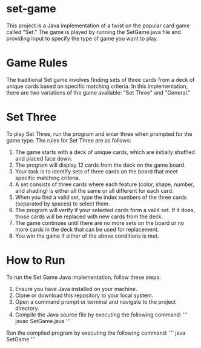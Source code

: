 # set-game

This project is a Java implementation of a twist on the popular card game called "Set." The game is played by running the SetGame.java file and providing input to specify the type of game you want to play.

# Game Rules
The traditional Set game involves finding sets of three cards from a deck of unique cards based on specific matching criteria. In this implementation, there are two variations of the game available: "Set Three" and "General."

# Set Three
To play Set Three, run the program and enter three when prompted for the game type. The rules for Set Three are as follows:

1. The game starts with a deck of unique cards, which are initially shuffled and placed face down.
2. The program will display 12 cards from the deck on the game board.
3. Your task is to identify sets of three cards on the board that meet specific matching criteria.
4. A set consists of three cards where each feature (color, shape, number, and shading) is either all the same or all different for each card.
5. When you find a valid set, type the index numbers of the three cards (separated by spaces) to select them.
6. The program will verify if your selected cards form a valid set. If it does, those cards will be replaced with new cards from the deck.
7. The game continues until there are no more sets on the board or no more cards in the deck that can be used for replacement.
8. You win the game if either of the above conditions is met.

# How to Run
To run the Set Game Java implementation, follow these steps:

1. Ensure you have Java installed on your machine.
2. Clone or download this repository to your local system.
3. Open a command prompt or terminal and navigate to the project directory.
4. Compile the Java source file by executing the following command: 
''' javac SetGame.java '''

Run the compiled program by executing the following command:
''' java SetGame ''' 

